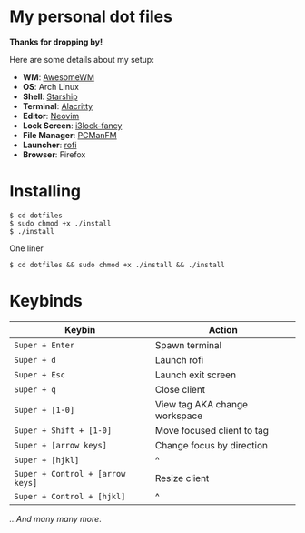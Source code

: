 # My personal dot files
**Thanks for dropping by!**

Here are some details about my setup:

 - **WM**: [AwesomeWM](https://github.com/awesomeWM/awesome/)
 - **OS**: Arch Linux
 - **Shell**: [Starship](https://starship.rs//)
 - **Terminal**: [Alacritty](https://github.com/alacritty/alacritty)
 - **Editor**: [Neovim](https://neovim.io)
 - **Lock Screen**: [i3lock-fancy](https://github.com/meskarune/i3lock-fancy)
 - **File  Manager**: [PCManFM](https://github.com/lxde/pcmanfm)
 - **Launcher**: [rofi](https://github.com/davatorium/rofi/)
 - **Browser**: Firefox

# Installing
```shell
$ cd dotfiles
$ sudo chmod +x ./install
$ ./install
```

One liner
```shell
$ cd dotfiles && sudo chmod +x ./install && ./install
```

# Keybinds
|Keybin|Action|
|------|------|
|`Super + Enter`|Spawn terminal|
|`Super + d`|Launch rofi|
|`Super + Esc`|Launch exit screen|
|`Super + q`|Close client|
|`Super + [1-0]`|View tag AKA change workspace|
|`Super + Shift + [1-0]`|Move focused client to tag|
|`Super + [arrow keys]`|Change focus by direction|
|`Super + [hjkl]`|^|
|`Super + Control + [arrow keys]`|Resize client|
|`Super + Control + [hjkl]`|^|

*...And many many more*.